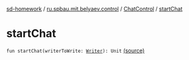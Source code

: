 [sd-homework](../../index.md) / [ru.spbau.mit.belyaev.control](../index.md) / [ChatControl](index.md) / [startChat](.)

# startChat

`fun startChat(writerToWrite: `[`Writer`](../../ru.spbau.mit.belyaev.model/-writer/index.md)`): Unit` [(source)](https://github.com/StasBel/sd-homework/blob/gRPC/src/main/kotlin/ru/spbau/mit/belyaev/control/ChatControl.kt#L73)